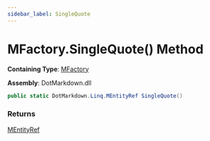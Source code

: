 ```yaml
---
sidebar_label: SingleQuote
---
```


# MFactory\.SingleQuote\(\) Method

**Containing Type**: [MFactory](../index.md)

**Assembly**: DotMarkdown\.dll

```csharp
public static DotMarkdown.Linq.MEntityRef SingleQuote()
```

### Returns

[MEntityRef](../../MEntityRef/index.md)

